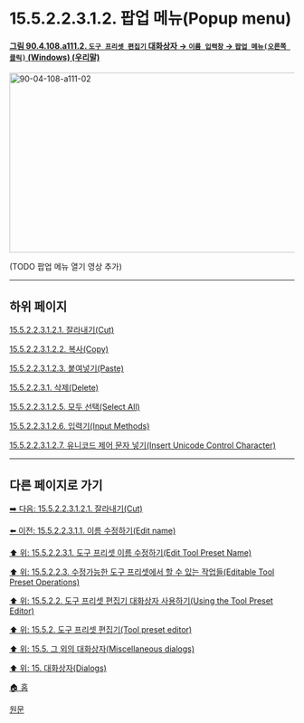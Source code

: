 # 15.5.2.2.3.1.2. 팝업 메뉴(Popup menu)

<a id="90-04-108-a111-02"></a>

#### [그림 90.4.108.a111.2. `도구 프리셋 편집기` 대화상자 → `이름 입력창` → `팝업 메뉴(오른쪽 클릭)` (Windows) (우리말)](./90-04-0108-tool_preset_editor.md#90-04-108-a111-02)
<img width="519" height="318" alt="90-04-108-a111-02" src="https://github.com/user-attachments/assets/f4370d08-88f7-4fc4-9794-bfbd88443219" />

(TODO 팝업 메뉴 열기 영상 추가)

***

## 하위 페이지

[15.5.2.2.3.1.2.1. 잘라내기(Cut)](./15-05-02-02-03-01-02-01-cut.md)

[15.5.2.2.3.1.2.2. 복사(Copy)](./15-05-02-02-03-01-02-02-copy.md)

[15.5.2.2.3.1.2.3. 붙여넣기(Paste)](./15-05-02-02-03-01-02-03-paste.md)

[15.5.2.2.3.1. 삭제(Delete)](./15-05-02-02-03-01-02-04-delete.md)

[15.5.2.2.3.1.2.5. 모두 선택(Select All)](./15-05-02-02-03-01-02-05-select_all.md)

[15.5.2.2.3.1.2.6. 입력기(Input Methods)](./15-05-02-02-03-01-02-06-input_methods.md)

[15.5.2.2.3.1.2.7. 유니코드 제어 문자 넣기(Insert Unicode Control Character)](./15-05-02-02-03-01-02-07-insert_unicode_control_character.md)

***

## 다른 페이지로 가기

[➡️ 다음: 15.5.2.2.3.1.2.1. 잘라내기(Cut)](./15-05-02-02-03-01-02-01-cut.md)

[⬅️ 이전: 15.5.2.2.3.1.1. 이름 수정하기(Edit name)](./15-05-02-02-03-01-01-edit_name.md)

[⬆️ 위: 15.5.2.2.3.1. 도구 프리셋 이름 수정하기(Edit Tool Preset Name)](./15-05-02-02-03-01-00-edit_tool_preset_name.md)

[⬆️ 위: 15.5.2.2.3. 수정가능한 도구 프리셋에서 할 수 있는 작업들(Editable Tool Preset Operations)](./15-05-02-02-03-00-editable_tool_preset_operations.md)

[⬆️ 위: 15.5.2.2. 도구 프리셋 편집기 대화상자 사용하기(Using the Tool Preset Editor)](./15-05-02-02-00-using_the_tool_preset_editor.md)

[⬆️ 위: 15.5.2. 도구 프리셋 편집기(Tool preset editor)](./15-05-02-00-tool-preset-editor.md)

[⬆️ 위: 15.5. 그 외의 대화상자(Miscellaneous dialogs)](./15-05-00-miscellaneous-dialogs.md)

[⬆️ 위: 15. 대화상자(Dialogs)](./15-00-dialogs.md)

[🏠 홈](./00-home.md)

[원문](https://docs.gimp.org/2.10/ko/gimp-tool-preset-editor-dialog.html#idm21626)